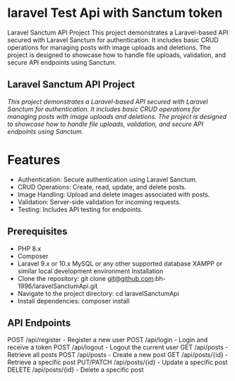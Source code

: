 # laravel Test Api with Sanctum token
Laravel Sanctum API Project This project demonstrates a Laravel-based API secured with Laravel Sanctum for authentication. It includes basic CRUD operations for managing posts with image uploads and deletions. The project is designed to showcase how to handle file uploads, validation, and secure API endpoints using Sanctum.


## Laravel Sanctum API Project
*This project demonstrates a Laravel-based API secured with Laravel Sanctum for authentication. It includes basic CRUD operations for managing posts with image uploads and deletions. The project is designed to showcase how to handle file uploads, validation, and secure API endpoints using Sanctum.*

# Features
- Authentication: Secure authentication using Laravel Sanctum.
- CRUD Operations: Create, read, update, and delete posts.
- Image Handling: Upload and delete images associated with posts.
- Validation: Server-side validation for incoming requests.
- Testing: Includes API testing for endpoints.
## Prerequisites
- PHP 8.x
- Composer
- Laravel 9.x or 10.x
MySQL or any other supported database
XAMPP or similar local development environment
Installation
- Clone the repository: git clone git@github.com:bh-1996/laravelSanctumApi.git
- Navigate to the project directory: cd laravelSanctumApi
- Install dependencies: composer install



## API Endpoints
POST /api/register - Register a new user
POST /api/login - Login and receive a token
POST /api/logout - Logout the current user
GET /api/posts - Retrieve all posts
POST /api/posts - Create a new post
GET /api/posts/{id} - Retrieve a specific post
PUT/PATCH /api/posts/{id} - Update a specific post
DELETE /api/posts/{id} - Delete a specific post